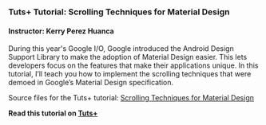 ### Tuts+ Tutorial: Scrolling Techniques for Material Design

#### Instructor: Kerry Perez Huanca

During this year's Google I/O, Google introduced the Android Design Support Library to make the adoption of Material Design easier. This lets developers focus on the features that make their applications unique. In this tutorial, I’ll teach you how to implement the scrolling techniques that were demoed in Google’s Material Design specification.

Source files for the Tuts+ tutorial: [Scrolling Techniques for Material Design](http://code.tutsplus.com/articles/scrolling-techniques-for-material-design--cms-24435)

**Read this tutorial on [Tuts+](https://code.tutsplus.com)**
